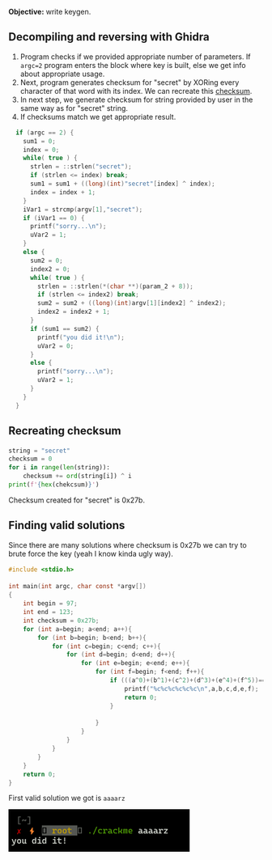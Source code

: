 
**Objective:** write keygen.

## **Decompiling and reversing with Ghidra**

1. Program checks if we provided appropriate number of parameters. If `argc=2` program enters the block where key is built, else we get info about appropriate usage.
2. Next, program generates checksum for "secret" by XORing every character of that word with its index. We can recreate this [checksum](#recreating-checksum).
3. In next step, we generate checksum for string provided by user in the same way as for "secret" string.
4. If checksums match we get appropriate result.


```c
  if (argc == 2) {
    sum1 = 0;
    index = 0;
    while( true ) {
      strlen = ::strlen("secret");
      if (strlen <= index) break;
      sum1 = sum1 + ((long)(int)"secret"[index] ^ index);
      index = index + 1;
    }
    iVar1 = strcmp(argv[1],"secret");
    if (iVar1 == 0) {
      printf("sorry...\n");
      uVar2 = 1;
    }
    else {
      sum2 = 0;
      index2 = 0;
      while( true ) {
        strlen = ::strlen(*(char **)(param_2 + 8));
        if (strlen <= index2) break;
        sum2 = sum2 + ((long)(int)argv[1][index2] ^ index2);
        index2 = index2 + 1;
      }
      if (sum1 == sum2) {
        printf("you did it!\n");
        uVar2 = 0;
      }
      else {
        printf("sorry...\n");
        uVar2 = 1;
      }
    }
  }

```

## **Recreating checksum**


```python
string = "secret"
checksum = 0
for i in range(len(string)):
    checksum += ord(string[i]) ^ i
print(f'{hex(chekcsum)}')
```

Checksum created for "secret" is 0x27b.

## **Finding valid solutions**

Since there are many solutions where checksum is 0x27b we can try to brute force the key (yeah I know kinda ugly way).

```c
#include <stdio.h>

int main(int argc, char const *argv[])
{   
    int begin = 97;
    int end = 123;
    int checksum = 0x27b;
    for (int a=begin; a<end; a++){
        for (int b=begin; b<end; b++){
            for (int c=begin; c<end; c++){
                for (int d=begin; d<end; d++){
                    for (int e=begin; e<end; e++){
                        for (int f=begin; f<end; f++){
                            if (((a^0)+(b^1)+(c^2)+(d^3)+(e^4)+(f^5))==checksum){
                                printf("%c%c%c%c%c%c\n",a,b,c,d,e,f);
                                return 0;
                            }

                        }
                    }
                }
            }
        }
    }
    return 0;
}
```

First valid solution we got is `aaaarz`

![](p/1.png)

